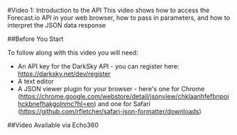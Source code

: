 #Video 1: Introduction to the API
This video shows how to access the Forecast.io API in your web browser, how to pass in parameters, and how to interpret the JSON data response

##Before You Start

To follow along with this video you will need:

- An API key for the DarkSky API - you can register here: https://darksky.net/dev/register
- A text editor 
- A JSON viewer plugin for your browser - here's one for Chrome (https://chrome.google.com/webstore/detail/jsonview/chklaanhfefbnpoihckbnefhakgolnmc?hl=en) and one for Safari (https://github.com/rfletcher/safari-json-formatter/downloads)

##Video
Available via Echo360